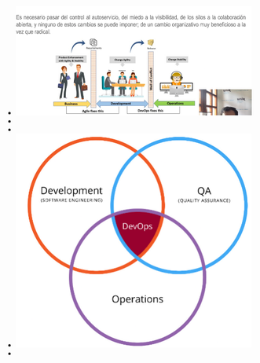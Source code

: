 - ![ScreenShot Tool -20240608171923.png](../assets/ScreenShot_Tool_-20240608171923_1717881609843_0.png)
-
-
- ![ScreenShot Tool -20240608172122.png](../assets/ScreenShot_Tool_-20240608172122_1717881706726_0.png)
-